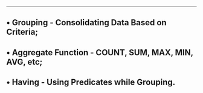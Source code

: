 ---------------------------------------------------------
• Grouping - Consolidating Data Based on Criteria;
--------------------------------------------------------------
• Aggregate Function - COUNT, SUM, MAX, MIN, AVG, etc;
-----------------------------------------------------------------
• Having - Using Predicates while Grouping.
--------------------------------------------------------------
